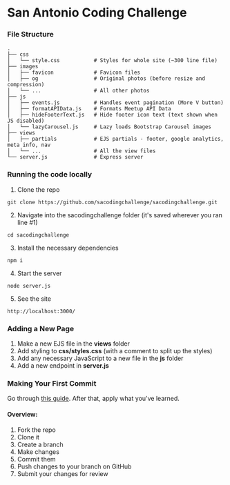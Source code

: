 # San Antonio Coding Challenge

### File Structure

```
.
├── css                     
│   └── style.css           # Styles for whole site (~300 line file)
├── images                  
│   ├── favicon             # Favicon files
│   ├── og                  # Original photos (before resize and compression)
│   └── ...                 # All other photos
├── js                      
│   ├── events.js           # Handles event pagination (More V button)
│   ├── formatAPIData.js    # Formats Meetup API Data
│   ├── hideFooterText.js   # Hide footer icon text (text shown when JS disabled)
│   └── lazyCarousel.js     # Lazy loads Bootstrap Carousel images
├── views                   
│   ├── partials            # EJS partials - footer, google analytics, meta info, nav
│   └── ...                 # All the view files
└── server.js               # Express server
```

### Running the code locally
1.  Clone the repo
```
git clone https://github.com/sacodingchallenge/sacodingchallenge.git
```
2.  Navigate into the sacodingchallenge folder (it's saved wherever you ran line #1)
```
cd sacodingchallenge
```
3.  Install the necessary dependencies
```
npm i
```
4.  Start the server
```
node server.js
```
5.  See the site
```
http://localhost:3000/
```

### Adding a New Page

1. Make a new EJS file in the **views** folder
2. Add styling to **css/styles.css** (with a comment to split up the styles)
3. Add any necessary JavaScript to a new file in the **js** folder
4. Add a new endpoint in **server.js**

### Making Your First Commit
Go through [this guide](https://github.com/Roshanjossey/first-contributions). After that, apply what you've learned. 

#### Overview:
1.  Fork the repo
2.  Clone it
3.  Create a branch
4.  Make changes
5.  Commit them
6.  Push changes to your branch on GitHub
7.  Submit your changes for review